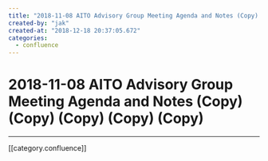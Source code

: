 ```yaml
---
title: "2018-11-08 AITO Advisory Group Meeting Agenda and Notes (Copy) (Copy) (Copy) (Copy) (Copy)"
created-by: "jak"
created-at: "2018-12-18 20:37:05.672"
categories:
  - confluence
---
```


# 2018-11-08 AITO Advisory Group Meeting Agenda and Notes (Copy) (Copy) (Copy) (Copy) (Copy)


---

[[category.confluence]]
